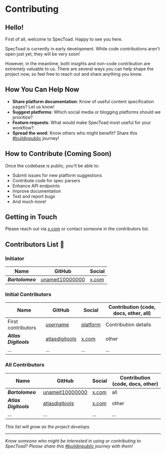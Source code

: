 # Contributing

## Hello!

First of all, welcome to SpecToad. Happy to see you here.

SpecToad is currently in early development. While code contributions aren't open just yet, they will be very soon! 

However, in the meantime, both insights and non-code contribution are extremely valuable to us. There are several ways you can help shape the project now, so feel free to reach out and share anything you know.

## How You Can Help Now

- **Share platform documentation**: Know of useful content specification pages? Let us know!
- **Suggest platforms**: Which social media or blogging platforms should we prioritize?
- **Feature requests**: What would make SpecToad most useful for your workflow?
- **Spread the word**: Know others who might benefit? Share this [#buildinpublic](https://x.com/bart_ohm/status/1891975762158166035) journey!

## How to Contribute (Coming Soon)

Once the codebase is public, you'll be able to:
- Submit issues for new platform suggestions
- Contribute code for spec parsers
- Enhance API endpoints
- Improve documentation
- Test and report bugs
- And much more!

## Getting in Touch

Please reach out via [x.com](https://x.com/bart_ohm) or contact someone in the contributors list.

## Contributors List 💚

### Initiator
| Name | GitHub | Social |
|------|--------|--------|
| ***Bartolomeo*** | [unameit10000000](https://github.com/unameit10000000) | [x.com](https://x.com/bart_ohm) |

### Initial Contributors
| Name | GitHub | Social | Contribution (code, docs, other, all) |
|------|--------|--------|--------------|
| First contributors | [username](https://github.com/username) | [platform](https://x.com/handle) | Contribution details |
| ***Atlas Digitools*** | [atlasdigitools](https://github.com/atlasdigitools) | [x.com](https://x.com/atlas_digitools) | other |
| ... | ... | ... | ... |

### All Contributors
| Name | GitHub | Social | Contribution (code, docs, other) |
|------|--------|--------|--------------|
| ***Bartolomeo*** | [unameit10000000](https://github.com/unameit10000000) | [x.com](https://x.com/bart_ohm) | all |
| ***Atlas Digitools*** | [atlasdigitools](https://github.com/atlasdigitools) | [x.com](https://x.com/atlas_digitools) | other |
| ... | ... | ... | ... |


*This list will grow as the project develops.*

---

*Know someone who might be interested in using or contributing to SpecToad? Please share this [#buildinpublic](https://x.com/bart_ohm/status/1891975762158166035) journey with them!*
